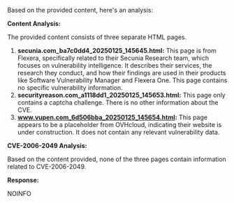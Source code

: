 Based on the provided content, here's an analysis:

**Content Analysis:**

The provided content consists of three separate HTML pages. 

1.  **secunia.com_ba7c0dd4_20250125_145645.html:** This page is from Flexera, specifically related to their Secunia Research team, which focuses on vulnerability intelligence. It describes their services, the research they conduct, and how their findings are used in their products like Software Vulnerability Manager and Flexera One. This page contains no specific vulnerability information.
2.  **securityreason.com_a1118dd1_20250125_145653.html:** This page only contains a captcha challenge. There is no other information about the CVE.
3. **www.vupen.com_6d506bba_20250125_145654.html:** This page appears to be a placeholder from OVHcloud, indicating their website is under construction. It does not contain any relevant vulnerability data.

**CVE-2006-2049 Analysis:**

Based on the content provided, none of the three pages contain information related to CVE-2006-2049.

**Response:**

NOINFO